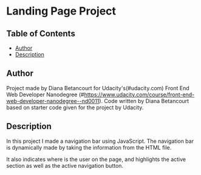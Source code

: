 # Landing Page Project

## Table of Contents

* [Author](#Author)
* [Description](#Description)

## Author
Project made by Diana Betancourt for Udacity's(#udacity.com) Front End Web Developer Nanodegree (#https://www.udacity.com/course/front-end-web-developer-nanodegree--nd0011).
Code written by Diana Betancourt based on starter code given for the project by Udacity.

## Description

In this project I made a navigation bar using JavaScript.
The navigation bar is dynamically made by taking the information from the HTML file.

It also indicates where is the user on the page, and highlights the active section as well as the active navigation button.

